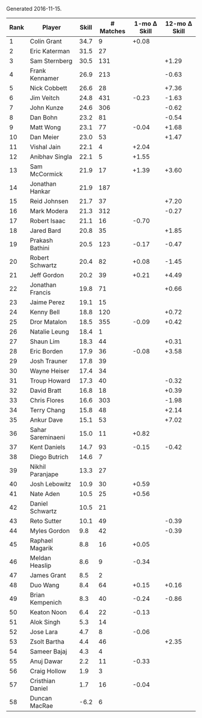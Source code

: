 Generated 2016-11-15.

| Rank | Player            | Skill | # Matches | 1-mo Δ Skill | 12-mo Δ Skill |
|------|-------------------|-------|-----------|--------------|---------------|
|    1 | Colin Grant       |  34.7 |         9 |        +0.08 |               |
|    2 | Eric Katerman     |  31.5 |        27 |              |               |
|    3 | Sam Sternberg     |  30.5 |       131 |              |         +1.29 |
|    4 | Frank Kennamer    |  26.9 |       213 |              |         -0.63 |
|    5 | Nick Cobbett      |  26.6 |        28 |              |         +7.36 |
|    6 | Jim Veitch        |  24.8 |       431 |        -0.23 |         -1.63 |
|    7 | John Kunze        |  24.6 |       306 |              |         -0.62 |
|    8 | Dan Bohn          |  23.2 |        81 |              |         -0.54 |
|    9 | Matt Wong         |  23.1 |        77 |        -0.04 |         +1.68 |
|   10 | Dan Meier         |  23.0 |        53 |              |         +1.47 |
|   11 | Vishal Jain       |  22.1 |         4 |        +2.04 |               |
|   12 | Anibhav Singla    |  22.1 |         5 |        +1.55 |               |
|   13 | Sam McCormick     |  21.9 |        17 |        +1.39 |         +3.60 |
|   14 | Jonathan Hankar   |  21.9 |       187 |              |               |
|   15 | Reid Johnsen      |  21.7 |        37 |              |         +7.20 |
|   16 | Mark Modera       |  21.3 |       312 |              |         -0.27 |
|   17 | Robert Isaac      |  21.1 |        16 |        -0.70 |               |
|   18 | Jared Bard        |  20.8 |        35 |              |         +1.85 |
|   19 | Prakash Bathini   |  20.5 |       123 |        -0.17 |         -0.47 |
|   20 | Robert Schwartz   |  20.4 |        82 |        +0.08 |         -1.45 |
|   21 | Jeff Gordon       |  20.2 |        39 |        +0.21 |         +4.49 |
|   22 | Jonathan Francis  |  19.8 |        71 |              |         +0.66 |
|   23 | Jaime Perez       |  19.1 |        15 |              |               |
|   24 | Kenny Bell        |  18.8 |       120 |              |         +0.72 |
|   25 | Dror Matalon      |  18.5 |       355 |        -0.09 |         +0.42 |
|   26 | Natalie Leung     |  18.4 |         1 |              |               |
|   27 | Shaun Lim         |  18.3 |        44 |              |         +0.31 |
|   28 | Eric Borden       |  17.9 |        36 |        -0.08 |         +3.58 |
|   29 | Josh Trauner      |  17.8 |        39 |              |               |
|   30 | Wayne Heiser      |  17.4 |        34 |              |               |
|   31 | Troup Howard      |  17.3 |        40 |              |         -0.32 |
|   32 | David Bratt       |  16.8 |        18 |              |         +0.39 |
|   33 | Chris Flores      |  16.6 |       303 |              |         -1.98 |
|   34 | Terry Chang       |  15.8 |        48 |              |         +2.14 |
|   35 | Ankur Dave        |  15.1 |        53 |              |         +7.02 |
|   36 | Sahar Sareminaeni |  15.0 |        11 |        +0.82 |               |
|   37 | Kent Daniels      |  14.7 |        93 |        -0.15 |         -0.42 |
|   38 | Diego Butrich     |  14.6 |         7 |              |               |
|   39 | Nikhil Paranjape  |  13.3 |        27 |              |               |
|   40 | Josh Lebowitz     |  10.9 |        30 |        +0.59 |               |
|   41 | Nate Aden         |  10.5 |        25 |        +0.56 |               |
|   42 | Daniel Schwartz   |  10.5 |        21 |              |               |
|   43 | Reto Sutter       |  10.1 |        49 |              |         -0.39 |
|   44 | Myles Gordon      |   9.8 |        42 |              |         -0.39 |
|   45 | Raphael Magarik   |   8.8 |        16 |        +0.05 |               |
|   46 | Meldan Heaslip    |   8.6 |         9 |        -0.34 |               |
|   47 | James Grant       |   8.5 |         2 |              |               |
|   48 | Duo Wang          |   8.4 |        64 |        +0.15 |         +0.16 |
|   49 | Brian Kempenich   |   8.3 |        40 |        -0.24 |         -0.86 |
|   50 | Keaton Noon       |   6.4 |        22 |        -0.13 |               |
|   51 | Alok Singh        |   5.3 |        14 |              |               |
|   52 | Jose Lara         |   4.7 |         8 |        -0.06 |               |
|   53 | Zsolt Bartha      |   4.4 |        46 |              |         +2.35 |
|   54 | Sameer Bajaj      |   4.3 |         4 |              |               |
|   55 | Anuj Dawar        |   2.2 |        11 |        -0.33 |               |
|   56 | Craig Hollow      |   1.9 |         3 |              |               |
|   57 | Cristhian Daniel  |   1.7 |        16 |        -0.04 |               |
|   58 | Duncan MacRae     |  -6.2 |         6 |              |               |
